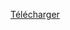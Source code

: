 <a href="https://minhaskamal.github.io/DownGit/#/home?url=https://github.com/JulienDrochon/-I-Github_Soft-Machines-coding/tree/master/06-Smartphone/06-01-Motion-Utility-rotation-Vertical-Scroll-image">Télécharger</a>
